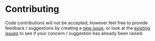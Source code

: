 # Contributing

Code contributions will not be accepted, however feel free to provide feedback / suggestions 
by creating a [new issue](https://github.com/Owl-Domain/CommandLine/issues/new), or look at 
the [existing issues](https://github.com/Owl-Domain/CommandLine/issues?q=) to see if your
concern / suggestion has already been raised.
